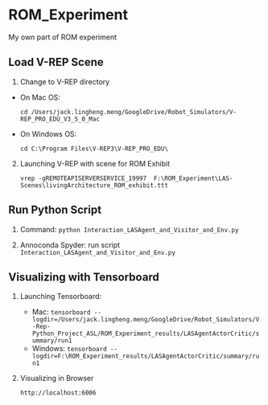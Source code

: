 # ROM_Experiment
My own part of ROM experiment

## Load V-REP Scene
1. Change to V-REP directory
  * On Mac OS:
   
       `cd /Users/jack.lingheng.meng/GoogleDrive/Robot_Simulators/V-REP_PRO_EDU_V3_5_0_Mac`
  * On Windows OS:
  
       `cd C:\Program Files\V-REP3\V-REP_PRO_EDU\`

2. Launching V-REP with scene for ROM Exhibit

   `vrep -gREMOTEAPISERVERSERVICE_19997  F:\ROM_Experiment\LAS-Scenes\livingArchitecture_ROM_exhibit.ttt`

## Run Python Script

  1. Command: `python Interaction_LASAgent_and_Visitor_and_Env.py`
  
  2. Annoconda Spyder: run script `Interaction_LASAgent_and_Visitor_and_Env.py`

## Visualizing with Tensorboard
1. Launching Tensorboard:
   * Mac:
   `tensorboard --logdir=/Users/jack.lingheng.meng/GoogleDrive/Robot_Simulators/V-Rep-Python_Project_ASL/ROM_Experiment_results/LASAgentActorCritic/summary/run1`
   * Windows:
   `tensorboard --logdir=F:\ROM_Experiment_results/LASAgentActorCritic/summary/run1`
2. Visualizing in Browser 

   `http://localhost:6006`
